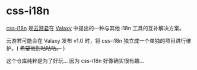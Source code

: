 # css-i18n

[css-i18n](https://valaxy.yyj.moe/posts/i18n/#vue-i18n) 是[云游君](https://github.com/yunyoujun)在 [Valaxy](https://github.com/YunYouJun/valaxy) 中提出的一种与其他 i18n 工具的互补解决方案。

云游君可能会在 Valaxy 发布 v1.0 时，将 css-i18n 独立成一个单独的项目进行维护。( ~~希望他别咕咕咕。~~ )

这个仓库纯粹是为了好玩... 因为 css-i18n 好像确实很有趣...
